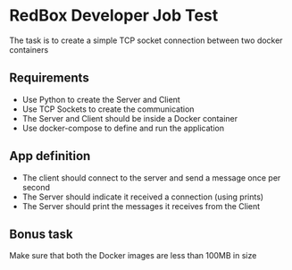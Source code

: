 # RedBox Developer Job Test

The task is to create a simple TCP socket connection between two docker containers

## Requirements
* Use Python to create the Server and Client
* Use TCP Sockets to create the communication
* The Server and Client should be inside a Docker container
* Use docker-compose to define and run the application

## App definition
* The client should connect to the server and send a message once per second
* The Server should indicate it received a connection (using prints)
* The Server should print the messages it receives from the Client

## Bonus task
Make sure that both the Docker images are less than 100MB in size